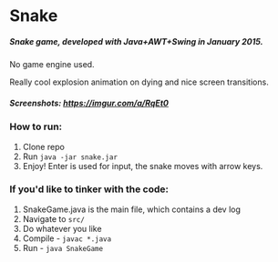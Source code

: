 # Snake

##### Snake game, developed with Java+AWT+Swing in January 2015.

No game engine used.

Really cool explosion animation on dying and nice screen transitions.

##### Screenshots: https://imgur.com/a/RqEt0

### How to run:
1. Clone repo
2. Run ```java -jar snake.jar```
3. Enjoy! Enter is used for input, the snake moves with arrow keys.

### If you'd like to tinker with the code:

1. SnakeGame.java is the main file, which contains a dev log
2. Navigate to ```src/``` 
3. Do whatever you like
4. Compile - ```javac *.java```
5. Run - ```java SnakeGame```
